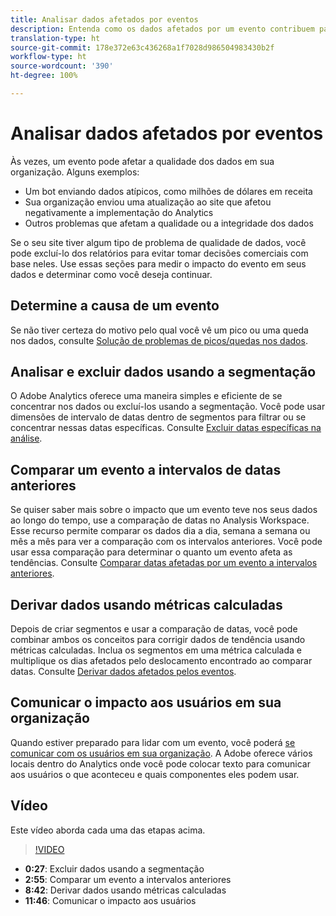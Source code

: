 ```yaml
---
title: Analisar dados afetados por eventos
description: Entenda como os dados afetados por um evento contribuem para a qualidade geral dos dados.
translation-type: ht
source-git-commit: 178e372e63c436268a1f7028d986504983430b2f
workflow-type: ht
source-wordcount: '390'
ht-degree: 100%

---
```



# Analisar dados afetados por eventos

Às vezes, um evento pode afetar a qualidade dos dados em sua organização. Alguns exemplos:

* Um bot enviando dados atípicos, como milhões de dólares em receita
* Sua organização enviou uma atualização ao site que afetou negativamente a implementação do Analytics
* Outros problemas que afetam a qualidade ou a integridade dos dados

Se o seu site tiver algum tipo de problema de qualidade de dados, você pode excluí-lo dos relatórios para evitar tomar decisões comerciais com base neles. Use essas seções para medir o impacto do evento em seus dados e determinar como você deseja continuar.

## Determine a causa de um evento

Se não tiver certeza do motivo pelo qual você vê um pico ou uma queda nos dados, consulte [Solução de problemas de picos/quedas nos dados](spikes-drops.md).

## Analisar e excluir dados usando a segmentação

O Adobe Analytics oferece uma maneira simples e eficiente de se concentrar nos dados ou excluí-los usando a segmentação. Você pode usar dimensões de intervalo de datas dentro de segmentos para filtrar ou se concentrar nessas datas específicas. Consulte [Excluir datas específicas na análise](segments.md).

## Comparar um evento a intervalos de datas anteriores

Se quiser saber mais sobre o impacto que um evento teve nos seus dados ao longo do tempo, use a comparação de datas no Analysis Workspace. Esse recurso permite comparar os dados dia a dia, semana a semana ou mês a mês para ver a comparação com os intervalos anteriores. Você pode usar essa comparação para determinar o quanto um evento afeta as tendências. Consulte [Comparar datas afetadas por um evento a intervalos anteriores](compare-dates.md).

## Derivar dados usando métricas calculadas

Depois de criar segmentos e usar a comparação de datas, você pode combinar ambos os conceitos para corrigir dados de tendência usando métricas calculadas. Inclua os segmentos em uma métrica calculada e multiplique os dias afetados pelo deslocamento encontrado ao comparar datas. Consulte [Derivar dados afetados pelos eventos](calcmetrics.md).

## Comunicar o impacto aos usuários em sua organização

Quando estiver preparado para lidar com um evento, você poderá [se comunicar com os usuários em sua organização](communicate.md). A Adobe oferece vários locais dentro do Analytics onde você pode colocar texto para comunicar aos usuários o que aconteceu e quais componentes eles podem usar.

## Vídeo

Este vídeo aborda cada uma das etapas acima.

>[!VIDEO](https://video.tv.adobe.com/v/33316?quality=12&captions=por_br)

* **0:27**: Excluir dados usando a segmentação
* **2:55**: Comparar um evento a intervalos anteriores
* **8:42**: Derivar dados usando métricas calculadas
* **11:46**: Comunicar o impacto aos usuários
